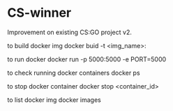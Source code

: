 # CS-winner

Improvement on existing CS:GO project v2.

to build docker img
docker buid -t <img_name>:<tagname> <location>

to run docker 
docker run -p 5000:5000 -e PORT=5000 <image id>

to check running docker containers
docker ps

to stop docker container
docker stop <container_id>
 

 to list docker img
 docker images